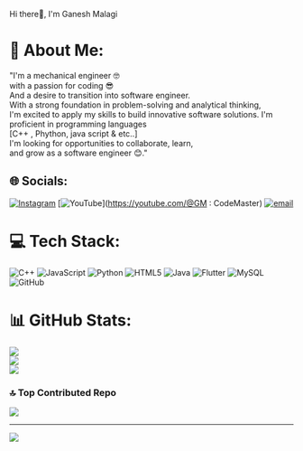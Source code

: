 Hi there👋, I'm Ganesh Malagi

# 💫 About Me:
"I'm a mechanical engineer 🤓<br>with a passion for coding 😎<br>And a desire to transition into software engineer. <br>With a strong foundation in problem-solving and analytical thinking,<br> I'm excited to apply my skills to build innovative software solutions. I'm proficient in programming languages<br> [C++ , Phython, java script & etc..] <br>I'm looking for opportunities to collaborate, learn, <br>and grow as a software engineer 😊."


## 🌐 Socials:
[![Instagram](https://img.shields.io/badge/Instagram-%23E4405F.svg?logo=Instagram&logoColor=white)](https://instagram.com/gm_official.99) [![YouTube](https://img.shields.io/badge/YouTube-%23FF0000.svg?logo=YouTube&logoColor=white)](https://youtube.com/@GM : CodeMaster) [![email](https://img.shields.io/badge/Email-D14836?logo=gmail&logoColor=white)](mailto:ganeshmalagi99@gmail.com) 

# 💻 Tech Stack:
![C++](https://img.shields.io/badge/c++-%2300599C.svg?style=flat-square&logo=c%2B%2B&logoColor=white) ![JavaScript](https://img.shields.io/badge/javascript-%23323330.svg?style=flat-square&logo=javascript&logoColor=%23F7DF1E) ![Python](https://img.shields.io/badge/python-3670A0?style=flat-square&logo=python&logoColor=ffdd54) ![HTML5](https://img.shields.io/badge/html5-%23E34F26.svg?style=flat-square&logo=html5&logoColor=white) ![Java](https://img.shields.io/badge/java-%23ED8B00.svg?style=flat-square&logo=openjdk&logoColor=white) ![Flutter](https://img.shields.io/badge/Flutter-%2302569B.svg?style=flat-square&logo=Flutter&logoColor=white) ![MySQL](https://img.shields.io/badge/mysql-4479A1.svg?style=flat-square&logo=mysql&logoColor=white) ![GitHub](https://img.shields.io/badge/github-%23121011.svg?style=flat-square&logo=github&logoColor=white)
# 📊 GitHub Stats:
![](https://github-readme-stats.vercel.app/api?username=Ganeshmalagi&theme=codeSTACKr&hide_border=false&include_all_commits=true&count_private=false)<br/>
![](https://nirzak-streak-stats.vercel.app/?user=Ganeshmalagi&theme=codeSTACKr&hide_border=false)<br/>
![](https://github-readme-stats.vercel.app/api/top-langs/?username=Ganeshmalagi&theme=codeSTACKr&hide_border=false&include_all_commits=true&count_private=false&layout=compact)

### 🔝 Top Contributed Repo
![](https://github-contributor-stats.vercel.app/api?username=Ganeshmalagi&limit=5&theme=codeSTACKr&combine_all_yearly_contributions=true)

---
[![](https://visitcount.itsvg.in/api?id=Ganeshmalagi&icon=0&color=0)](https://visitcount.itsvg.in)

<!-- Proudly created with GPRM ( https://gprm.itsvg.in ) -->
